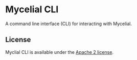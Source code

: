# Mycelial CLI

A command line interface (CLI) for interacting with Mycelial.

## License

Myclial CLI is available under the [Apache 2 license](LICENSE).